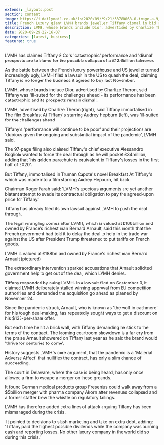 ```yaml
---
extends: _layouts.post
section: content
image: https://i.dailymail.co.uk/1s/2020/09/29/21/33780068-0-image-a-9_1601412086548.jpg 
title: French Luxury giant LVMH brands jeweller Tiffany dismal in bid row 
description: LVMH, whose brands include Dior, advertised by Charlize Theron (pictured), said Tiffany was ill-suited for the challenges ahead - its performance has been catastrophic and its prospects remain dismal. 
date: 2020-09-29-22-16-07 
categories: [latest, business] 
featured: true 
--- 
```

LVMH has claimed Tiffany & Co's 'catastrophic' performance and 'dismal' prospects are to blame for the possible collapse of a £12.6billion takeover.

As the battle between the French luxury powerhouse and US jeweller turned increasingly ugly, LVMH filed a lawsuit in the US to quash the deal, claiming Tiffany is no longer the business it agreed to buy last November.

LVMH, whose brands include Dior, advertised by Charlize Theron, said Tiffany was 'ill-suited for the challenges ahead – its performance has been catastrophic and its prospects remain dismal'.

LVMH, advertised by Charlize Theron (right), said Tiffany immortalised in The film Breakfast At Tiffany's starring Audrey Hepburn (left), was 'ill-suited for the challenges ahead 

Tiffany's 'performance will continue to be poor' and their projections are 'dubious given the ongoing and substantial impact of the pandemic', LVMH said. 

The 97-page filing also claimed Tiffany's chief executive Alessandro Bogliolo wanted to force the deal through as he will pocket £34million, adding that 'his golden parachute is equivalent to Tiffany's losses in the first half of 2020'.

But Tiffany, immortalised in Truman Capote's novel Breakfast At Tiffany's which was made into a film starring Audrey Hepburn, hit back.

Chairman Roger Farah said: 'LVMH's specious arguments are yet another blatant attempt to evade its contractual obligation to pay the agreed-upon price for Tiffany.'

Tiffany has already filed its own lawsuit against LVMH to push the deal through.

The legal wrangling comes after LVMH, which is valued at £188billion and owned by France's richest man Bernard Arnault, said this month that the French government had told it to delay the deal to help in the trade war against the US after President Trump threatened to put tariffs on French goods.

LVMH is valued at £188bn and owned by France's richest man Bernard Arnault (pictured)

The extraordinary intervention sparked accusations that Arnault solicited government help to get out of the deal, which LVMH denies. 

Tiffany responded by suing LVMH. In a lawsuit filed on September 9, it claimed LVMH deliberately stalled winning approval from EU competition authorities and demanded the acquisition go ahead as planned by November 24.

Since the pandemic struck, Arnault, who is known as 'the wolf in cashmere' for his tough deal-making, has repeatedly sought ways to get a discount on his $135-per-share offer.

But each time he hit a brick wall, with Tiffany demanding he stick to the terms of the contract. The looming courtroom showdown is a far cry from the praise Arnault showered on Tiffany last year as he said the brand would 'thrive for centuries to come'.

History suggests LVMH's core argument, that the pandemic is a 'Material Adverse Affect' that nullifies the contract, has only a slim chance of succeeding.

The court in Delaware, where the case is being heard, has only once allowed a firm to escape a merger on these grounds.

It found German medical products group Fresenius could walk away from a $5billion merger with pharma company Akorn after revenues collapsed and a former staffer blew the whistle on regulatory failings.

LVMH has therefore added extra lines of attack arguing Tiffany has been mismanaged during the crisis.

 It pointed to decisions to slash marketing and take on extra debt, adding: 'Tiffany paid the highest possible dividends while the company was burning cash and reporting losses. No other luxury company in the world did so during this crisis.'

